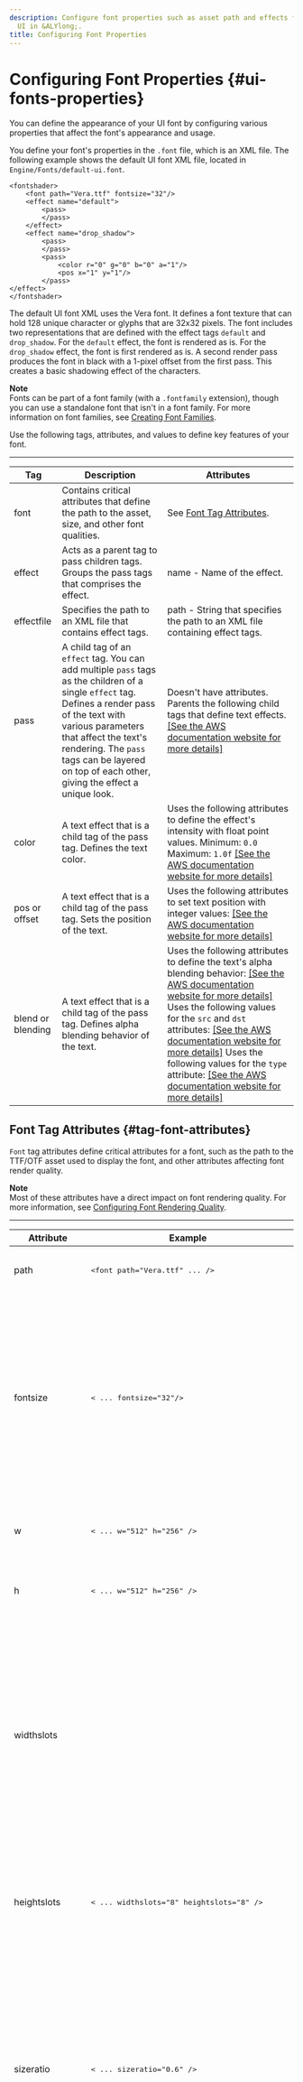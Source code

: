 ```yaml
---
description: Configure font properties such as asset path and effects for your game
  UI in &ALYlong;.
title: Configuring Font Properties
---
```

# Configuring Font Properties {#ui-fonts-properties}

You can define the appearance of your UI font by configuring various properties that affect the font's appearance and usage\.

You define your font's properties in the `.font` file, which is an XML file\. The following example shows the default UI font XML file, located in `Engine/Fonts/default-ui.font`\.

```
<fontshader>
    <font path="Vera.ttf" fontsize="32"/>    
    <effect name="default">
        <pass>
        </pass>
    </effect>
    <effect name="drop_shadow">
        <pass>
        </pass>
        <pass>
            <color r="0" g="0" b="0" a="1"/>
            <pos x="1" y="1"/>
        </pass>
</effect>
</fontshader>
```

The default UI font XML uses the Vera font\. It defines a font texture that can hold 128 unique character or glyphs that are 32x32 pixels\. The font includes two representations that are defined with the effect tags `default` and `drop_shadow`\. For the `default` effect, the font is rendered as is\. For the `drop_shadow` effect, the font is first rendered as is\. A second render pass produces the font in black with a 1\-pixel offset from the first pass\. This creates a basic shadowing effect of the characters\.

**Note**  
Fonts can be part of a font family \(with a `.fontfamily` extension\), though you can use a standalone font that isn't in a font family\. For more information on font families, see [Creating Font Families](/docs/userguide/ui/fonts/create-font-families.md)\.

Use the following tags, attributes, and values to define key features of your font\.


****  

| Tag | Description | Attributes | 
| --- | --- | --- | 
| font | Contains critical attributes that define the path to the asset, size, and other font qualities\. | See [Font Tag Attributes](#tag-font-attributes)\. | 
| effect | Acts as a parent tag to pass children tags\. Groups the pass tags that comprises the effect\. | name - Name of the effect\. | 
| effectfile | Specifies the path to an XML file that contains effect tags\. | path - String that specifies the path to an XML file containing effect tags\. | 
| pass |  A child tag of an `effect` tag\. You can add multiple `pass` tags as the children of a single `effect` tag\. Defines a render pass of the text with various parameters that affect the text's rendering\. The `pass` tags can be layered on top of each other, giving the effect a unique look\.   | Doesn't have attributes\. Parents the following child tags that define text effects\. [\[See the AWS documentation website for more details\]](http://docs.aws.amazon.com/lumberyard/latest/userguide/ui-fonts-properties.html) | 
| color | A text effect that is a child tag of the pass tag\. Defines the text color\.  |  Uses the following attributes to define the effect's intensity with float point values\. Minimum: `0.0` Maximum: `1.0f` [\[See the AWS documentation website for more details\]](http://docs.aws.amazon.com/lumberyard/latest/userguide/ui-fonts-properties.html) | 
| pos or offset | A text effect that is a child tag of the pass tag\. Sets the position of the text\. |  Uses the following attributes to set text position with integer values: [\[See the AWS documentation website for more details\]](http://docs.aws.amazon.com/lumberyard/latest/userguide/ui-fonts-properties.html)  | 
| blend or blending | A text effect that is a child tag of the pass tag\. Defines alpha blending behavior of the text\. | Uses the following attributes to define the text's alpha blending behavior: [\[See the AWS documentation website for more details\]](http://docs.aws.amazon.com/lumberyard/latest/userguide/ui-fonts-properties.html) Uses the following values for the `src` and `dst` attributes: [\[See the AWS documentation website for more details\]](http://docs.aws.amazon.com/lumberyard/latest/userguide/ui-fonts-properties.html) Uses the following values for the `type` attribute: [\[See the AWS documentation website for more details\]](http://docs.aws.amazon.com/lumberyard/latest/userguide/ui-fonts-properties.html)  | 

## Font Tag Attributes {#tag-font-attributes}

`Font` tag attributes define critical attributes for a font, such as the path to the TTF/OTF asset used to display the font, and other attributes affecting font render quality\.

**Note**  
Most of these attributes have a direct impact on font rendering quality\. For more information, see [Configuring Font Rendering Quality](/docs/userguide/ui/fonts/rendering.md)\.


****  

| Attribute | Example | Description | 
| --- | --- | --- | 
| path |  <pre><font path="Vera.ttf" ... /></pre>  | Type: String Path to TTF or OTF font file asset\.  | 
| fontsize |  <pre>< ... fontsize="32"/></pre>  | Type: Integer Defines in pixels the square size of the slots used to store glyphs \(characters\) in the font texture\. For pixel\-perfect render quality, this size should match the size specified when rendering the font\.   | 
| w |  <pre>< ... w="512" h="256" /></pre>  | Type: Integer Defines in pixels the width of the font texture\. | 
| h |  <pre>< ... w="512" h="256" /></pre>  | Type: Integer Defines in pixels the width of the font texture\. | 
| widthslots |  <pre><font path="Vera.ttf" w="512" h="512" widthslots="8" heightslots="8" /></pre>  | Type: Integer Default: 16 Defines the number of character or glyph slots along the X axis of the font texture\. In the example, the font texture is 512x512\. The width and height slots are set to 8\. This gives a space of 64x64 for each character\. | 
| heightslots |  <pre>< ... widthslots="8" heightslots="8" /></pre>  | Type: Integer Default: 8 Defines the number of character or glyph slots along the y\-axis of the font texture\. | 
| sizeratio |  <pre>< ... sizeratio="0.6" /></pre>  | Type: Float Default: 0\.8 Applies uniform scaling to characters or glyphs when rendered into the font texture\. The default scaling is usually ideal\. You can adjust this value for fonts with unusual proportions, such as very long or wide fonts\. | 
| sizebehavior |  <pre>< ... sizebehavior="rerender" /></pre>  | Type: String Value: rerender Renders text again at its new size\. Improves font appearance quality when the text's rendered size differs from the font texture's glyph slot size\. When text size changes, a simple transformation scale is applied\. Quality degrades noticeably when text becomes larger or smaller\. Rerendered text can improve that quality, depending on the font\. Because rerendering takes time, it's not ideal for some cases, such as for animated text that changes sizes often\. | 
| hintbehavior |  <pre>< ... hintbehavior="nohinting" /></pre>  | Type: String Configures hinting properties for the font\. Possible values: [\[See the AWS documentation website for more details\]](http://docs.aws.amazon.com/lumberyard/latest/userguide/ui-fonts-properties.html) | 
| hintstyle |  <pre>< ... hintstyle="light" /></pre>  | Type: String Configures hinted text's appearance\. Possible values: [\[See the AWS documentation website for more details\]](http://docs.aws.amazon.com/lumberyard/latest/userguide/ui-fonts-properties.html) | 
| smooth |  <pre>< ... smooth="blur" smooth_amount="3" /></pre>  | Type: String Configures smoothing applied to the font\. The amount of smoothing applied is defined by the `smooth_amount` attribute\. Possible values: [\[See the AWS documentation website for more details\]](http://docs.aws.amazon.com/lumberyard/latest/userguide/ui-fonts-properties.html) | 
| smooth\_amount |  <pre>< ... smooth="supersample" smooth_amount="1" /></pre>  | Type: Integer Defines the amount of smoothing applied to the font\. The type of smoothing applied is defined by the `smooth` attribute\. | 